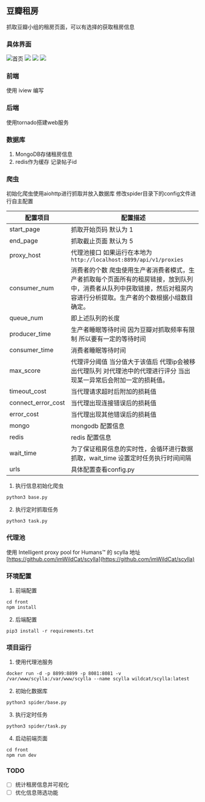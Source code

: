 ## 豆瓣租房

抓取豆瓣小组的租房页面，可以有选择的获取租房信息

### 具体界面

![首页](http://ww1.sinaimg.cn/large/006r0i4lly1fue3to4slsj32e81j04m9.jpg)
![](http://ww1.sinaimg.cn/large/006r0i4lly1fue3toljkmj32e81j0dzs.jpg)
![](http://ww1.sinaimg.cn/large/006r0i4lly1fue3toxc09j32e81j01e7.jpg)
![](http://ww1.sinaimg.cn/large/006r0i4lly1fue3tpduvcj32e81j01kx.jpg)


### 前端

使用 iview 编写

### 后端

使用tornado搭建web服务

### 数据库

1. MongoDB存储租房信息
2. redis作为缓存 记录帖子id

### 爬虫

初始化爬虫使用aiohttp进行抓取并放入数据库 修改spider目录下的config文件进行自主配置

| 配置项目           | 配置描述                                                     |
| ------------------ | ------------------------------------------------------------ |
| start_page         | 抓取开始页码 默认为 1                                        |
| end_page           | 抓取截止页面 默认为 5                                        |
| proxy_host         | 代理池接口 如果运行在本地为 `http://localhost:8899/api/v1/proxies` |
| consumer_num       | 消费者的个数 爬虫使用生产者消费者模式，生产者抓取每个页面所有的租房链接，放到队列中，消费者从队列中获取链接，然后对租房内容进行分析提取。生产者的个数根据小组数目确定。 |
| queue_num          | 即上述队列的长度                                             |
| producer_time      | 生产者睡眠等待时间 因为豆瓣对抓取频率有限制 所以要有一定的等待时间 |
| consumer_time      | 消费者睡眠等待时间                                           |
| max_score          | 代理评分阈值 当分值大于该值后 代理ip会被移出代理队列 对代理池中的代理进行评分 当出现某一异常后会附加一定的损耗值。 |
| timeout_cost       | 当代理请求超时后附加的损耗值                                 |
| connect_error_cost | 当代理出现连接错误后的损耗值                                 |
| error_cost         | 当代理出现其他错误后的损耗值                                 |
| mongo              | mongodb 配置信息                                             |
| redis              | redis 配置信息                                               |
| wait_time          | 为了保证租房信息的实时性，会循环进行数据抓取，wait_time 设置定时任务执行时间间隔 |
| urls               | 具体配置查看config.py                                        |

1. 执行信息初始化爬虫

```
python3 base.py
```

2. 执行定时抓取任务

```
python3 task.py
```

### 代理池

使用 Intelligent proxy pool for Humans™ 的 scylla 地址
[https://github.com/imWildCat/scylla](https://github.com/imWildCat/scylla)

### 环境配置

1. 前端配置

```
cd front
npm install
```

2. 后端配置

```
pip3 install -r requirements.txt
```

### 项目运行

1. 使用代理池服务

```
docker run -d -p 8899:8899 -p 8081:8081 -v /var/www/scylla:/var/www/scylla --name scylla wildcat/scylla:latest
```

2. 初始化数据库

```
python3 spider/base.py
```

3. 执行定时任务

```
python3 spider/task.py
```

4. 启动前端页面

```
cd front
npm run dev
```

### TODO

- [ ] 统计租房信息并可视化
- [ ] 优化信息筛选功能
